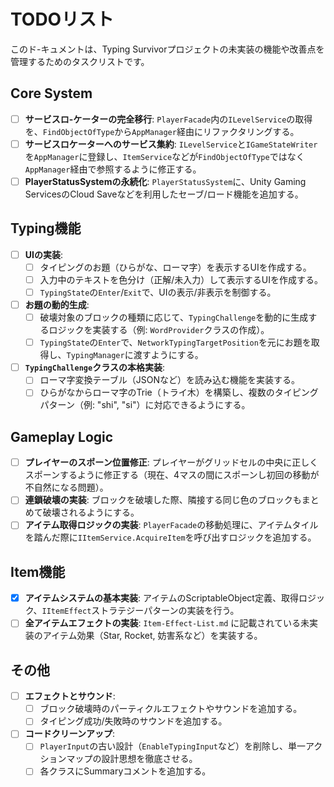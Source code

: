 # TODOリスト

このド-キュメントは、Typing Survivorプロジェクトの未実装の機能や改善点を管理するためのタスクリストです。

## Core System

- [ ] **サービスロ-ケーターの完全移行**: `PlayerFacade`内の`ILevelService`の取得を、`FindObjectOfType`から`AppManager`経由にリファクタリングする。
- [ ] **サービスロケーターへのサービス集約**: `ILevelService`と`IGameStateWriter`を`AppManager`に登録し、`ItemService`などが`FindObjectOfType`ではなく`AppManager`経由で参照するように修正する。
- [ ] **PlayerStatusSystemの永続化**: `PlayerStatusSystem`に、Unity Gaming ServicesのCloud Saveなどを利用したセーブ/ロード機能を追加する。

## Typing機能

- [ ] **UIの実装**:
    - [ ] タイピングのお題（ひらがな、ローマ字）を表示するUIを作成する。
    - [ ] 入力中のテキストを色分け（正解/未入力）して表示するUIを作成する。
    - [ ] `TypingState`の`Enter`/`Exit`で、UIの表示/非表示を制御する。
- [ ] **お題の動的生成**:
    - [ ] 破壊対象のブロックの種類に応じて、`TypingChallenge`を動的に生成するロジックを実装する（例: `WordProvider`クラスの作成）。
    - [ ] `TypingState`の`Enter`で、`NetworkTypingTargetPosition`を元にお題を取得し、`TypingManager`に渡すようにする。
- [ ] **`TypingChallenge`クラスの本格実装**:
    - [ ] ローマ字変換テーブル（JSONなど）を読み込む機能を実装する。
    - [ ] ひらがなからローマ字のTrie（トライ木）を構築し、複数のタイピングパターン（例: "shi", "si"）に対応できるようにする。

## Gameplay Logic

- [ ] **プレイヤーのスポーン位置修正**: プレイヤーがグリッドセルの中央に正しくスポーンするように修正する（現在、4マスの間にスポーンし初回の移動が不自然になる問題）。
- [ ] **連鎖破壊の実装**: ブロックを破壊した際、隣接する同じ色のブロックもまとめて破壊されるようにする。
- [ ] **アイテム取得ロジックの実装**: `PlayerFacade`の移動処理に、アイテムタイルを踏んだ際に`IItemService.AcquireItem`を呼び出すロジックを追加する。

## Item機能

- [x] **アイテムシステムの基本実装**: アイテムのScriptableObject定義、取得ロジック、`IItemEffect`ストラテジーパターンの実装を行う。
- [ ] **全アイテムエフェクトの実装**: `Item-Effect-List.md` に記載されている未実装のアイテム効果（Star, Rocket, 妨害系など）を実装する。

## その他

- [ ] **エフェクトとサウンド**:
    - [ ] ブロック破壊時のパーティクルエフェクトやサウンドを追加する。
    - [ ] タイピング成功/失敗時のサウンドを追加する。
- [ ] **コードクリーンアップ**:
    - [ ] `PlayerInput`の古い設計（`EnableTypingInput`など）を削除し、単一アクションマップの設計思想を徹底させる。
    - [ ] 各クラスにSummaryコメントを追加する。
